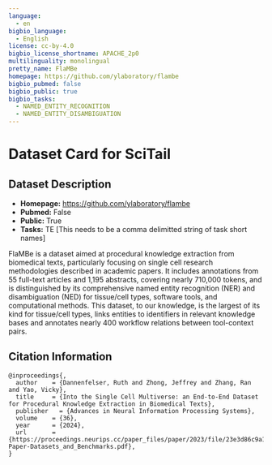 ```yaml
---
language:
  - en 
bigbio_language:
  - English
license: cc-by-4.0
bigbio_license_shortname: APACHE_2p0
multilinguality: monolingual
pretty_name: FlaMBe
homepage: https://github.com/ylaboratory/flambe
bigbio_pubmed: false
bigbio_public: true
bigbio_tasks:
  - NAMED_ENTITY_RECOGNITION
  - NAMED_ENTITY_DISAMBIGUATION 
---
```



# Dataset Card for SciTail

## Dataset Description

- **Homepage:** https://github.com/ylaboratory/flambe
- **Pubmed:** False
- **Public:** True
- **Tasks:** TE [This needs to be a comma delimitted string of task short names]


FlaMBe is a dataset aimed at procedural knowledge extraction from biomedical texts, particularly focusing on single cell research methodologies described in academic papers. It includes annotations from 55 full-text articles and 1,195 abstracts, covering nearly 710,000 tokens, and is  distinguished by its comprehensive named entity recognition (NER) and disambiguation (NED) for  tissue/cell types, software tools, and computational methods. This dataset, to our knowledge, is the largest of its kind for tissue/cell types, links entities to identifiers in relevant knowledge  bases and annotates nearly 400 workflow relations between tool-context pairs. 


## Citation Information

```
@inproceedings{,
  author    = {Dannenfelser, Ruth and Zhong, Jeffrey and Zhang, Ran and Yao, Vicky},
  title     = {Into the Single Cell Multiverse: an End-to-End Dataset for Procedural Knowledge Extraction in Biomedical Texts},
  publisher   = {Advances in Neural Information Processing Systems},
  volume    = {36},
  year      = {2024},
  url       = {https://proceedings.neurips.cc/paper_files/paper/2023/file/23e3d86c9a19d0caf2ec997e73dfcfbd-Paper-Datasets_and_Benchmarks.pdf},
}
```
